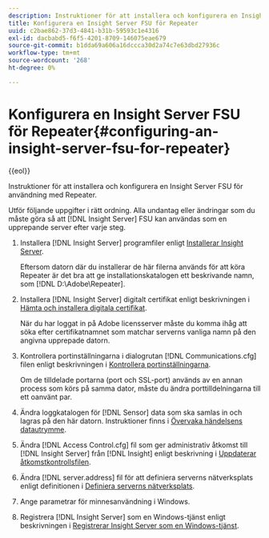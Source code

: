 ```yaml
---
description: Instruktioner för att installera och konfigurera en Insight Server FSU för användning med Repeater.
title: Konfigurera en Insight Server FSU för Repeater
uuid: c2bae862-37d3-4841-b31b-59593c1e4316
exl-id: dacbabd5-f6f5-4201-8709-146075eae679
source-git-commit: b1dda69a606a16dccca30d2a74c7e63dbd27936c
workflow-type: tm+mt
source-wordcount: '268'
ht-degree: 0%

---
```


# Konfigurera en Insight Server FSU för Repeater{#configuring-an-insight-server-fsu-for-repeater}

{{eol}}

Instruktioner för att installera och konfigurera en Insight Server FSU för användning med Repeater.

Utför följande uppgifter i rätt ordning. Alla undantag eller ändringar som du måste göra så att [!DNL Insight Server] FSU kan användas som en upprepande server efter varje steg.

1. Installera [!DNL Insight Server] programfiler enligt [Installerar Insight Server](../../../../home/c-inst-svr/c-install-ins-svr/c-install-ins-svr.md#concept-1c796b4ca427474f99ec6ba34d8254cd).

   Eftersom datorn där du installerar de här filerna används för att köra Repeater är det bra att ge installationskatalogen ett beskrivande namn, som [!DNL D:\Adobe\Repeater].

1. Installera [!DNL Insight Server] digitalt certifikat enligt beskrivningen i [Hämta och installera digitala certifikat](../../../../home/c-inst-svr/c-install-ins-svr/t-install-proc-inst-svr-dpu/c-dnld-dgtl-cert/c-dnld-dgtl-cert.md#concept-4f79c240492f4e52b6375b4b3bbefa17).

   När du har loggat in på Adobe licensserver måste du komma ihåg att söka efter certifikatnamnet som matchar serverns vanliga namn på den angivna upprepade datorn.

1. Kontrollera portinställningarna i dialogrutan [!DNL Communications.cfg] filen enligt beskrivningen i [Kontrollera portinställningarna](../../../../home/c-inst-svr/c-install-ins-svr/t-install-proc-inst-svr-dpu/t-chk-pt-stgs.md#task-a91191b0a19e4437aa535a27c734ae64).

   Om de tilldelade portarna (port och SSL-port) används av en annan process som körs på samma dator, måste du ändra porttilldelningarna till ett oanvänt par.

1. Ändra loggkatalogen för [!DNL Sensor] data som ska samlas in och lagras på den här datorn. Instruktioner finns i [Övervaka händelsens datautrymme](../../../../home/c-inst-svr/c-admin-inst-svr/c-mntr-disk-spc/t-mntr-evt-data-spc.md#task-a54d4bd16b96437f943cd09e5d848440).
1. Ändra [!DNL Access Control.cfg] fil som ger administrativ åtkomst till [!DNL Insight Server] från [!DNL Insight] enligt beskrivning i [Uppdaterar åtkomstkontrollsfilen](../../../../home/c-inst-svr/c-install-ins-svr/t-install-proc-inst-svr-dpu/c-updt-accss-ctrl-file.md#concept-fb9aa0c0e0664c018528f56d01c4808d).
1. Ändra [!DNL server.address] fil för att definiera serverns nätverksplats enligt definitionen i [Definiera serverns nätverksplats](../../../../home/c-inst-svr/c-install-ins-svr/t-install-proc-inst-svr-dpu/c-svrs-ntwk-loc/c-svrs-ntwk-loc.md#concept-87dd2aa3448c415ca1285bc445a8c649).
1. Ange parametrar för minnesanvändning i Windows.
1. Registrera [!DNL Insight Server] som en Windows-tjänst enligt beskrivningen i [Registrerar Insight Server som en Windows-tjänst](../../../../home/c-inst-svr/c-install-ins-svr/t-install-proc-inst-svr-dpu/c-reg-wdws-svc.md#concept-f2c7aa891d544a2595aa01d0d796a540).
